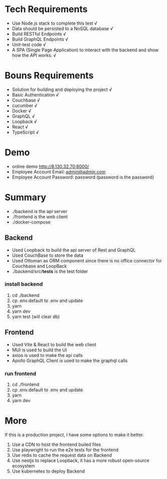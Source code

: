 # Tech Requirements
-  Use Node.js stack to complete this test √
-  Data should be persisted to a NoSQL database √
-  Build RESTful Endpoints √
-  Build GraphQL Endpoints √
-  Unit-test code √
-  A SPA (Single Page Application) to interact with the backend and show how the API works. √

# Bouns Requirements
-  Solution for building and deploying the project √
-  Basic Authentication √
-  Couchbase √
-  cucumber √
-  Docker √
-  GraphQL √
-  Loopback √
-  React √
-  TypeScript √

# Demo

- online demo http://8.130.32.70:8000/
- Employee Account Email: admin@admin.com
- Employee Account Password: password (password is the password)

# Summary

- ./backend is the api server
- ./frontend is the web client
- ./docker-compose

## Backend

- Used Loopback to build the api server of Rest and GraphQL
- Used CouchBase to store the data
- Used Ottoman as ORM component since there is no office connector for Couchbase and LoopBack
- ./backend/src/__tests__ is the test folder

### install backend

1. cd ./backend
2. cp .env.default to .env and update
3. yarn
4. yarn dev
5. yarn test (will clear db)

## Frontend

- Used Vite & React to build the web client
- MUI is used to build the UI
- axios is used to make the api calls
- Apollo GraphQL Client is used to make the graphql calls

### run frontend
1. cd ./frontend
2. cp .env.default to .env and update
3. yarn
4. yarn dev

# More

If this is a production project, I have some options to make it better.

1. Use a CDN to host the frontend builed files
2. Use playwright to run the e2e tests for the frontend
3. Use redis to cache the request data on Backend
4. Use nestjs to replace Loopback, it has a more robust open-source ecosystem
5. Use kubernetes to deploy Backend
